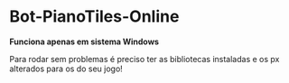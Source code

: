 # Bot-PianoTiles-Online

**Funciona apenas em sistema Windows**</br>

Para rodar sem problemas é preciso ter as bibliotecas instaladas e os px alterados para os do seu jogo!
